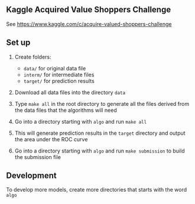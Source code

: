 Kaggle Acquired Value Shoppers Challenge
----------------------------------------

See https://www.kaggle.com/c/acquire-valued-shoppers-challenge

Set up
------

1. Create folders:

    * `data/` for original data file
    * `interm/` for intermediate files
    * `target/` for prediction results

2. Download all data files into the directory `data`

3. Type `make all` in the root directory to generate all the files derived from
   the data files that the algorithms will need

4. Go into a directory starting with `algo` and run `make all`

5. This will generate prediction results in the `target` directory and output
   the area under the ROC curve

6. Go into a directory starting with `algo` and run `make submission` to build the
   submission file

Development
-----------

To develop more models, create more directories that starts with the word `algo`
